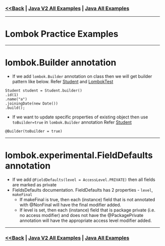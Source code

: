 ### [<<Back](../README.md) | [Java V2 All Examples](https://github.com/avinashbabudonthu/java/blob/master/java-v2/README.md) | [Java All Examples](https://github.com/avinashbabudonthu/java/blob/master/README.md)
------
# Lombok Practice Examples
------
# lombok.Builder annotation
* If we add `lombok.Builder` annotation on class then we will get builder pattern like below. Refer [Student](src/main/java/com/java/model/Student.java) and [LombokTest](src/test/java/com/java/LombokTest.java)
```
Student student = Student.builder()
.id(1)
.name("a")
.joiningDate(new Date())
.build();
```
* If we want to update specific properties of existing object then use `toBuilder=true` in `lombok.Builder` annotation Refer [Student](src/main/java/com/java/model/Student.java)
```
@Builder(toBuilder = true)
```
---
# lombok.experimental.FieldDefaults annotation
* If we add `@FieldDefaults(level = AccessLevel.PRIVATE)` then all fields are marked as private
* FieldsDefaults documentation. FieldDefaults has 2 properties - `level`, `makeFinal`
  * If makeFinal is true, then each (instance) field that is not annotated with @NonFinal will have the final modifier added.
  * If level is set, then each (instance) field that is package private (i.e. no access modifier) and does not have the @PackagePrivate annotation will have the appropriate access level modifier added.

------
### [<<Back](../README.md) | [Java V2 All Examples](https://github.com/avinashbabudonthu/java/blob/master/java-v2/README.md) | [Java All Examples](https://github.com/avinashbabudonthu/java/blob/master/README.md)